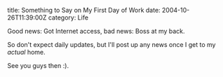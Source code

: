 title: Something to Say on My First Day of Work
date: 2004-10-26T11:39:00Z
category: Life

Good news: Got Internet access, bad news: Boss at my back.

So don't expect daily updates, but I'll post up any news once I get to my *actual* home.

See you guys then :).
